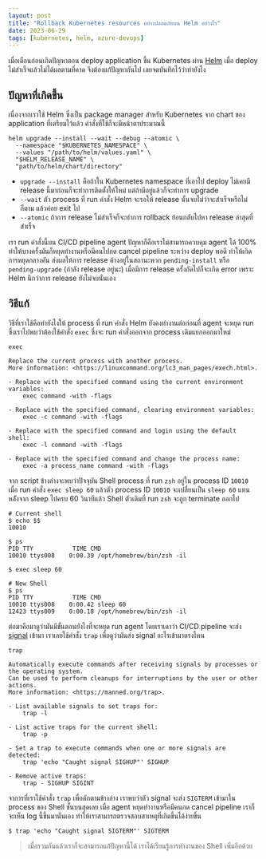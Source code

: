 ```yaml
---
layout: post
title: "Rollback Kubernetes resources อย่างปลอดภัยบน Helm อย่างไร"
date: 2023-06-29
tags: [kubernetes, helm, azure-devops]
---
```


เมื่อเดือนก่อนเกิดปัญหาตอน deploy application ขึ้น Kubernetes ผ่าน [Helm](https://helm.sh/) เมื่อ deploy ไม่สำเร็จแล้วไม่ได้ผลตามที่คาด จึงต้องแก้ปัญหากันไป เลยจดบันทึกไว้ว่าทำยังไง

## ปัญหาที่เกิดขึ้น
เนื่องจากเราใช้ Helm ซึ่งเป็น package manager สำหรับ Kubernetes จาก chart ของ application ที่เตรียมไว้แล้ว คำสั่งที่ใช้ก็จะมีหน้าตาประมาณนี้

```shell
helm upgrade --install --wait --debug --atomic \
  --namespace "$KUBERNETES_NAMESPACE" \
  --values "/path/to/helm/values.yaml" \
  "$HELM_RELEASE_NAME" \
  "path/to/helm/chart/directory"
```

- `upgrade --install` คือถ้าใน Kubernetes namespace ที่เอาไป deploy ไม่เคยมี release นี้มาก่อนก็จะทำการติดตั้งให้ใหม่ แต่ถ้ามีอยู่แล้วก็จะทำการ upgrade
- `--wait` ตัว process ที่ run คำสั่ง Helm จะรอให้ release นั้นจบไม่ว่าจะสำเร็จหรือไม่ก็ตาม แล้วค่อย exit ไป
- `--atomic` ถ้าการ release ไม่สำเร็จก็จะทำการ rollback ย้อนกลับไปหา release ล่าสุดที่สำเร็จ

เรา run คำสั่งนี้บน CI/CD pipeline agent ปัญหาก็คือเราไม่สามารถควบคุม agent ได้ 100% ทำให้บางครั้งมันก็หยุดทำงานหรือมีคนไปกด cancel pipeline ระหว่าง deploy พอดี ทำให้เกิดการหยุดกลางคัน ส่งผลให้การ release ค้างอยู่ในสถานะพวก `pending-install` หรือ `pending-upgrade` (กำลัง release อยู่นะ) เมื่อมีการ release ครั้งถัดไปก็จะเกิด error เพราะ Helm นึกว่าการ release ยังไม่จบนั่นเอง

## วิธีแก้
วิธีที่เราใช้คือทำยังไงให้ process ที่ run คำสั่ง Helm ยังคงทำงานต่อก่อนที่ agent จะหยุด run ซึ่งเราไปพบว่าต้องใช้คำสั่ง `exec` ซึ่งจะ run คำสั่งออกจาก process เดิมแยกออกมาใหม่

```shell
exec

Replace the current process with another process.
More information: <https://linuxcommand.org/lc3_man_pages/exech.html>.

- Replace with the specified command using the current environment variables:
    exec command -with -flags

- Replace with the specified command, clearing environment variables:
    exec -c command -with -flags

- Replace with the specified command and login using the default shell:
    exec -l command -with -flags

- Replace with the specified command and change the process name:
    exec -a process_name command -with -flags
```

จาก script ข้างล่างจะพบว่าปัจจุบัน Shell process ที่ run `zsh` อยู่ใน process ID `10010` เมื่อ run คำสั่ง `exec sleep 60` แล้วตัว process ID `10010` จะเปลี่ยนเป็น `sleep 60` แทน หลัังจาก sleep ไปครบ 60 วินาทีแล้ว Shell ตัวเดิมที่ run `zsh` จะถูก terminate ออกไป

```shell
# Current shell
$ echo $$
10010

$ ps
PID TTY           TIME CMD
10010 ttys008    0:00.39 /opt/homebrew/bin/zsh -il

$ exec sleep 60

# New Shell
$ ps
PID TTY           TIME CMD
10010 ttys008    0:00.42 sleep 60
12423 ttys009    0:00.18 /opt/homebrew/bin/zsh -il
```

ต่อมาคือมาดูว่ามันมีขั้นตอนยังไงที่จะหยุด run agent โดยเราเดาว่า CI/CD pipeline จะส่ง [signal](https://bash.cyberciti.biz/guide/Shell_signal_values) เข้ามา เราเลยใช้คำสั่ง `trap` เพื่อดูว่ามันส่ง signal อะไรเข้ามาตรงไหน

```shell
trap

Automatically execute commands after receiving signals by processes or the operating system.
Can be used to perform cleanups for interruptions by the user or other actions.
More information: <https://manned.org/trap>.

- List available signals to set traps for:
    trap -l

- List active traps for the current shell:
    trap -p

- Set a trap to execute commands when one or more signals are detected:
    trap 'echo "Caught signal SIGHUP"' SIGHUP

- Remove active traps:
    trap - SIGHUP SIGINT
```

จาการที่เราใช้คำสั่ง `trap` เพื่อดักตามข้างล่าง เราพบว่าตัว signal จะส่ง `SIGTERM` เข้ามาใน process ของ Shell ชั้นบนสุดเลย เมื่อ agent หยุดทำงานหรือมีคนกด cancel pipeline เราก็จะเห็น log นี้ขึ้นมานั่นเอง ทำให้เราสามารถตรวจสอบสาเหตุที่เกิดขึ้นได้ง่ายขึ้น

```shell
$ trap 'echo "Caught signal SIGTERM"' SIGTERM
```

> เมื่อรวมกันแล้วเราก็จะสามารถแก้ปัญหานี้ได้ เราได้เรียนรู้การทำงานของ Shell เพิ่มอีกด้วย
